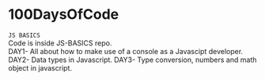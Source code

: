 # 100DaysOfCode
`JS BASICS`  
Code is inside JS-BASICS repo.  
DAY1- All about how to make use of a console as a Javascipt developer.  
DAY2- Data types in Javascript.
DAY3- Type conversion, numbers and math object in javascript.
